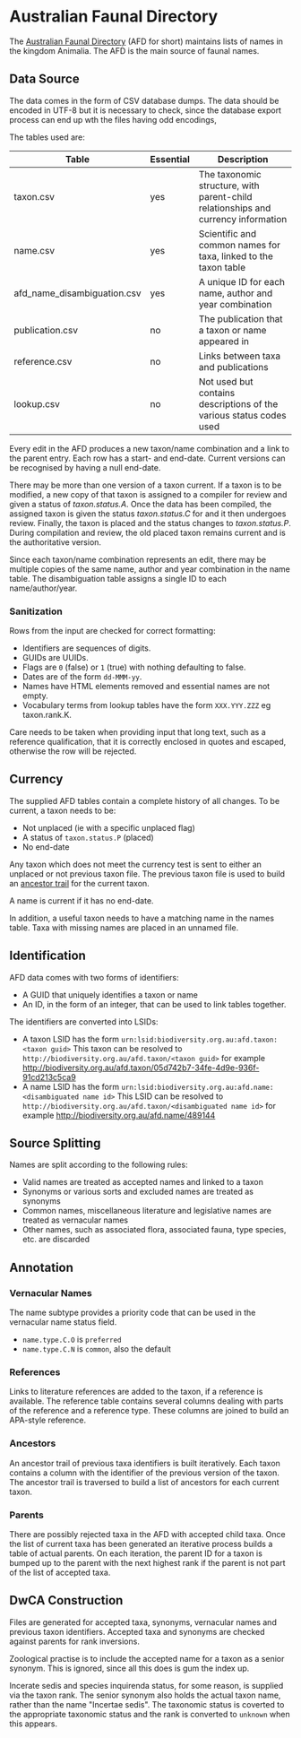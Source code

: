 # Australian Faunal Directory

The [Australian Faunal Directory](http://www.environment.gov.au/biodiversity/abrs/online-resources/fauna/) 
(AFD for short) maintains lists of names in the kingdom Animalia.
The AFD is the main source of faunal names.

## Data Source

The data comes in the form of CSV database dumps.
The data should be encoded in UTF-8 but it is necessary to check, since the database export process can
end up wth the files having odd encodings,

The tables used are:

| Table | Essential | Description |
| ----- | --------- | ----------- |
| taxon.csv | yes | The taxonomic structure, with parent-child relationships and currency information |
| name.csv | yes | Scientific and common names for taxa, linked to the taxon table |
| afd_name_disambiguation.csv | yes | A unique ID for each name, author and year combination |
| publication.csv | no | The publication that a taxon or name appeared in |
| reference.csv | no | Links between taxa and publications |
| lookup.csv | no | Not used but contains descriptions of the various status codes used |

Every edit in the AFD produces a new taxon/name combination and a link to the parent entry.
Each row has a start- and end-date.
Current versions can be recognised by having a null end-date.

There may be more than one version of a taxon current.
If a taxon is to be modified, a new copy of that taxon is assigned to a compiler for review and given a status of *taxon.status.A*.
Once the data has been compiled, the assigned taxon is given the status *taxon.status.C* for and it then undergoes review.
Finally, the taxon is placed and the status changes to *taxon.status.P*.
During compilation and review, the old placed taxon remains current and is the authoritative version.

Since each taxon/name combination represents an edit, there may be multiple copies of the same
name, author and year combination in the name table.
The disambiguation table assigns a single ID to each name/author/year.

### Sanitization

Rows from the input are checked for correct formatting:

* Identifiers are sequences of digits.
* GUIDs are UUIDs.
* Flags are `0` (false) or `1` (true) with nothing defaulting to false.
* Dates are of the form `dd-MMM-yy`.
* Names have HTML elements removed and essential names are not empty.
* Vocabulary terms from lookup tables have the form `XXX.YYY.ZZZ` eg taxon.rank.K.

Care needs to be taken when providing input that long text, such as a reference qualification, that it is
correctly enclosed in quotes and escaped, otherwise the row will be rejected.

## Currency

The supplied AFD tables contain a complete history of all changes.
To be current, a taxon needs to be:

* Not unplaced (ie with a specific unplaced flag)
* A status of `taxon.status.P` (placed)
* No end-date

Any taxon which does not meet the currency test is sent to either an unplaced or not previous taxon file.
The previous taxon file is used to build an [ancestor trail](#ancestors) for the current taxon.

A name is current if it has no end-date.

In addition, a useful taxon needs to have a matching name in the names table.
Taxa with missing names are placed in an unnamed file.

## Identification

AFD data comes with two forms of identifiers:

* A GUID that uniquely identifies a taxon or name
* An ID, in the form of an integer, that can be used to link tables together.

The identifiers are converted into LSIDs:

* A taxon LSID has the form `urn:lsid:biodiversity.org.au:afd.taxon:<taxon guid>`
This taxon can be resolved to `http://biodiversity.org.au/afd.taxon/<taxon guid>` 
for example http://biodiversity.org.au/afd.taxon/05d742b7-34fe-4d9e-936f-91cd213c5ca9
* A name LSID has the form `urn:lsid:biodiversity.org.au:afd.name:<disambiguated name id>`
This LSID can be resolved to `http://biodiversity.org.au/afd.taxon/<disambiguated name id>` 
for example http://biodiversity.org.au/afd.name/489144

## Source Splitting

Names are split according to the following rules:

* Valid names are treated as accepted names and linked to a taxon
* Synonyms or various sorts and excluded names are treated as synonyms
* Common names, miscellaneous literature and legislative names are treated as vernacular names
* Other names, such as associated flora, associated fauna, type species, etc. are discarded

## Annotation

### Vernacular Names

The name subtype provides a priority code that can be used in the vernacular name status field.

* `name.type.C.O` is `preferred`
* `name.type.C.N` is `common`, also the default

### References

Links to literature references are added to the taxon, if a reference is available.
The reference table contains several columns dealing with parts of the reference and a reference type.
These columns are joined to build an APA-style reference.

### Ancestors

An ancestor trail of previous taxa identifiers is built iteratively.
Each taxon contains a column with the identifier of the previous version of the taxon.
The ancestor trail is traversed to build a list of ancestors for each current taxon.

### Parents

There are possibly rejected taxa in the AFD with accepted child taxa.
Once the list of current taxa has been generated an iterative process builds a table of actual parents.
On each iteration, the parent ID for a taxon is bumped up to the parent with the next highest rank if
the parent is not part of the list of accepted taxa.

## DwCA Construction

Files are generated for accepted taxa, synonyms, vernacular names and previous taxon identifiers.
Accepted taxa and synonyms are checked against parents for rank inversions.

Zoological practise is to include the accepted name for a taxon as a senior synonym.
This is ignored, since all this does is gum the index up.

Incerate sedis and species inquirenda status, for some reason, is supplied via the taxon rank.
The senior synonym also holds the actual taxon name, rather than the name "Incertae sedis".
The taxonomic status is coverted to the appropriate taxonomic status and the rank is converted to `unknown`
when this appears.


